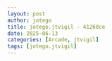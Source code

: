 ```yaml
---
layout: post
author: jotego
title: jotego.jtvigil - 41268ce
date: 2025-06-13
categories: [Arcade, jtvigil]
tags: [jotego.jtvigil]
---
```


